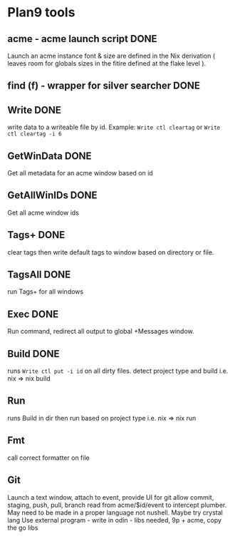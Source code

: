 # Plan9 tools

## acme - acme launch script DONE
Launch an acme instance font & size are defined in the Nix derivation ( leaves room for globals sizes in the fitire defined at the flake level ).

## find (f) - wrapper for silver searcher DONE

## Write DONE
write data to a writeable file by id. Example:
`Write ctl cleartag`
or
`Write ctl cleartag -i 6`

## GetWinData DONE
Get all metadata for an acme window based on id

## GetAllWinIDs DONE
Get all acme window ids

## Tags+ DONE
clear tags then
write default tags to window based on directory or file.

## TagsAll DONE
run Tags+ for all windows


## Exec DONE
Run command, redirect all output to global +Messages window.

## Build DONE
runs `Write ctl put -i id` on all dirty files.
detect project type and build i.e.
nix => nix build

## Run
runs Build in dir then run based on project type i.e.
nix => nix run

## Fmt
call correct formatter on file

## Git
Launch a text window, attach to event,
provide UI for git allow commit, staging, push, pull, branch
read from acme/$id/event to intercept plumber. May need to be made in a proper language not nushell. Maybe try crystal lang
Use external program - write in odin - libs needed, 9p + acme, copy the go libs